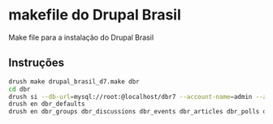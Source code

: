 makefile do Drupal Brasil
=========================

Make file para a instalação do Drupal Brasil

Instruções
----------

```sh
drush make drupal_brasil_d7.make dbr
cd dbr
drush si --db-url=mysql://root:@localhost/dbr7 --account-name=admin --account-pass=admin --account-mail=contato@example.com --site-name="Drupal Brasil DEV" --site-mail="contato@example.com"
drush en dbr_defaults
drush en dbr_groups dbr_discussions dbr_events dbr_articles dbr_polls dbr_jobs dbr_showcase dbr_profile
```
